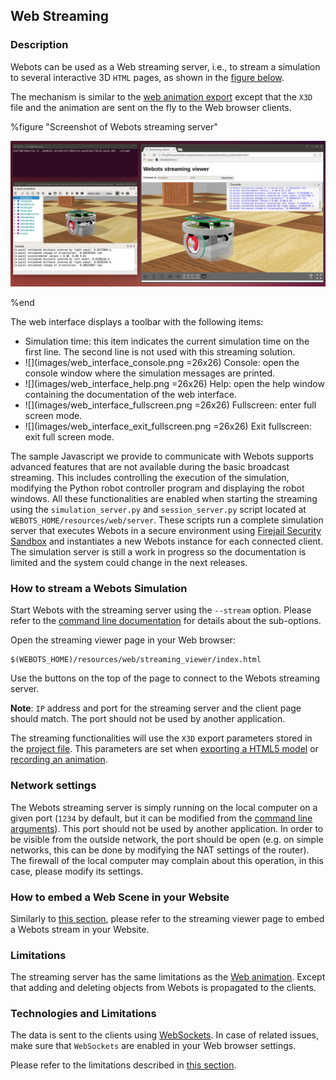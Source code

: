 ## Web Streaming

### Description

Webots can be used as a Web streaming server, i.e.,
to stream a simulation to several interactive 3D `HTML` pages,
as shown in the [figure below](web-streaming.md#screenshot-of-webots-streaming-server).

The mechanism is similar to the [web animation export](web-animation.md)
except that the `X3D` file and the animation are sent on the fly to the Web browser clients.

%figure "Screenshot of Webots streaming server"

![streaming-server-screenshot.png](images/streaming-server-screenshot.png)

%end

The web interface displays a toolbar with the following items:
* Simulation time: this item indicates the current simulation time on the first line. The second line is not used with this streaming solution.
* ![](images/web_interface_console.png =26x26) Console: open the console window where the simulation messages are printed.
* ![](images/web_interface_help.png =26x26) Help: open the help window containing the documentation of the web interface.
* ![](images/web_interface_fullscreen.png =26x26) Fullscreen: enter full screen mode.
* ![](images/web_interface_exit_fullscreen.png =26x26) Exit fullscreen: exit full screen mode.

The sample Javascript we provide to communicate with Webots supports advanced features that are not available during the basic broadcast streaming.
This includes controlling the execution of the simulation, modifying the Python robot controller program and displaying the robot windows.
All these functionalities are enabled when starting the streaming using the `simulation_server.py` and `session_server.py` script located at `WEBOTS_HOME/resources/web/server`.
These scripts run a complete simulation server that executes Webots in a secure environment using [Firejail Security Sandbox](https://firejail.wordpress.com/) and instantiates a new Webots instance for each connected client.
The simulation server is still a work in progress so the documentation is limited and the system could change in the next releases.


### How to stream a Webots Simulation

Start Webots with the streaming server using the `--stream` option.
Please refer to the [command line documentation](starting-webots.md#command-line-arguments)
for details about the sub-options.

Open the streaming viewer page in your Web browser:

```
$(WEBOTS_HOME)/resources/web/streaming_viewer/index.html
```

Use the buttons on the top of the page to connect to the Webots streaming server.

**Note**:
`IP` address and port for the streaming server and the client page should match.
The port should not be used by another application.

The streaming functionalities will use the `X3D` export parameters stored in the [project file](the-standard-file-hierarchy-of-a-project.md#the-project-files).
This parameters are set when [exporting a HTML5 model](web-scene.md#how-to-export-a-web-scene) or [recording an animation](web-animation.md#how-to-export-a-web-animation).


### Network settings

The Webots streaming server is simply running on the local computer on a given port
(`1234` by default, but it can be modified from the [command line arguments](starting-webots.md#command-line-arguments)).
This port should not be used by another application.
In order to be visible from the outside network,
the port should be open (e.g. on simple networks, this can be done by modifying the NAT settings of the router).
The firewall of the local computer may complain about this operation, in this case, please modify its settings.


### How to embed a Web Scene in your Website

Similarly to [this section](web-animation.md#how-to-embed-a-web-animation-in-your-website),
please refer to the streaming viewer page to embed a Webots stream in your Website.


### Limitations

The streaming server has the same limitations as the [Web animation](web-animation.md#limitations).
Except that adding and deleting objects from Webots is propagated to the clients.


### Technologies and Limitations

The data is sent to the clients using [WebSockets](https://www.websocket.org/).
In case of related issues, make sure that `WebSockets` are enabled in your Web browser settings.

Please refer to the limitations described in [this section](web-animation.md#remarks-on-the-used-technologies-and-their-limitations).

